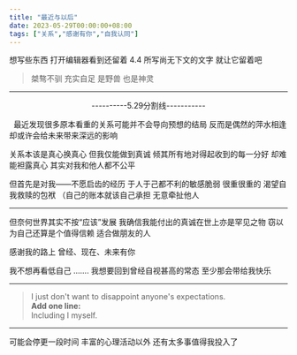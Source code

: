 ```yaml
---
title: "最近与以后"
date: 2023-05-29T00:00:00+08:00
tags: ["关系","感谢有你","自我认同"]
---
```


想写些东西 打开编辑器看到还留着 4.4 所写尚无下文的文字 就让它留着吧
>桀骜不驯 充实自足 是野兽 也是神灵

---
<center>----------5.29分割线-----------</center>

&nbsp;&nbsp;最近发现很多原本看重的关系可能并不会导向预想的结局  反而是偶然的萍水相逢 却或许会给未来带来深远的影响

关系本该是真心换真心 但我仅能做到真诚 倾其所有地对得起收到的每一分好 却难能袒露真心 其实对我和他人都不公平

但首先是对我——不愿启齿的经历 于人于己都不利的敏感脆弱 很重很重的 渴望自我救赎的包袱 （自己的账本就该自己承担 无意牵扯他人

---

但奈何世界其实不按“应该”发展 我确信我能付出的真诚在世上亦是罕见之物 
窃以为自己还算是个值得信赖 适合做朋友的人 

感谢我的路上 曾经、现在、未来有你

我不想再看低自己 ....... 我想要回到曾经自视甚高的常态 至少那会带给我快乐

---

> I just don't want to disappoint anyone's expectations.<br>
>**Add one line:**<br>
> Including I myself.

---

可能会停更一段时间 丰富的心理活动以外 还有太多事值得我投入了